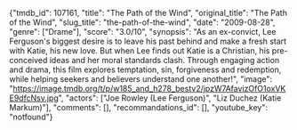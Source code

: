 {"tmdb_id": 107161, "title": "The Path of the Wind", "original_title": "The Path of the Wind", "slug_title": "the-path-of-the-wind", "date": "2009-08-28", "genre": ["Drame"], "score": "3.0/10", "synopsis": "As an ex-convict, Lee Ferguson's biggest desire is to leave his past behind and make a fresh start with Katie, his new love. But when Lee finds out Katie is a Christian, his pre-conceived ideas and her moral standards clash. Through engaging action and drama, this film explores temptation, sin, forgiveness and redemption, while helping seekers and believers understand one another!", "image": "https://image.tmdb.org/t/p/w185_and_h278_bestv2/jpzW7AfavizOfO1oxVKE9dfcNsv.jpg", "actors": ["Joe Rowley (Lee Ferguson)", "Liz Duchez (Katie Markum)"], "comments": [], "recommandations_id": [], "youtube_key": "notfound"}